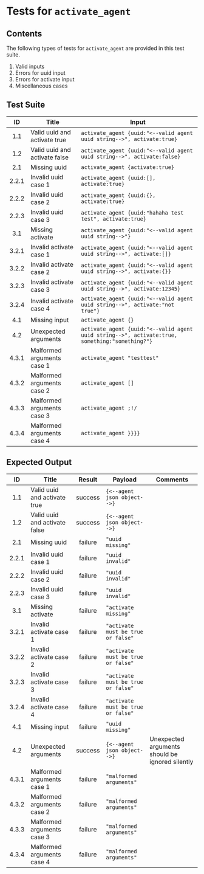 # Tests for `activate_agent`

## Contents
The following types of tests for `activate_agent` are provided in this test suite.
  1. Valid inputs
  2. Errors for uuid input
  3. Errors for activate input
  4. Miscellaneous cases

## Test Suite
| ID    | Title                         | Input                                                                                          |
| :---: | ----------------------------- | ---------------------------------------------------------------------------------------------- |
| 1.1   | Valid uuid and activate true  | `activate_agent {uuid:"<--valid agent uuid string-->", activate:true}`                         |
| 1.2   | Valid uuid and activate false | `activate_agent {uuid:"<--valid agent uuid string-->", activate:false}`                        |
| 2.1   | Missing uuid                  | `activate_agent {activate:true}`                                                               |
| 2.2.1 | Invalid uuid case 1           | `activate_agent {uuid:[], activate:true}`                                                      |
| 2.2.2 | Invalid uuid case 2           | `activate_agent {uuid:{}, activate:true}`                                                      |
| 2.2.3 | Invalid uuid case 3           | `activate_agent {uuid:"hahaha test test", activate:true}`                                      |
| 3.1   | Missing activate              | `activate_agent {uuid:"<--valid agent uuid string-->"}`                                        |
| 3.2.1 | Invalid activate case 1       | `activate_agent {uuid:"<--valid agent uuid string-->", activate:[]}`                           |
| 3.2.2 | Invalid activate case 2       | `activate_agent {uuid:"<--valid agent uuid string-->", activate:{}}`                           |
| 3.2.3 | Invalid activate case 3       | `activate_agent {uuid:"<--valid agent uuid string-->", activate:12345}`                        |
| 3.2.4 | Invalid activate case 4       | `activate_agent {uuid:"<--valid agent uuid string-->", activate:"not true"}`                   |
| 4.1   | Missing input                 | `activate_agent {}`                                                                            |
| 4.2   | Unexpected arguments          | `activate_agent {uuid:"<--valid agent uuid string-->", activate:true, something:"something?"}` |
| 4.3.1 | Malformed arguments case 1    | `activate_agent "testtest"`                                                                    |
| 4.3.2 | Malformed arguments case 2    | `activate_agent []`                                                                            |
| 4.3.3 | Malformed arguments case 3    | `activate_agent ;!/`                                                                           |
| 4.3.4 | Malformed arguments case 4    | `activate_agent }}}}`                                                                          |

## Expected Output
| ID    | Title                         | Result  | Payload                            | Comments                                        |
| :---: | ----------------------------- | :-----: | ---------------------------------- | ----------------------------------------------- |
| 1.1   | Valid uuid and activate true  | success | `{<--agent json object-->}`        |                                                 |
| 1.2   | Valid uuid and activate false | success | `{<--agent json object-->}`        |                                                 |
| 2.1   | Missing uuid                  | failure | `"uuid missing"`                   |                                                 |
| 2.2.1 | Invalid uuid case 1           | failure | `"uuid invalid"`                   |                                                 |
| 2.2.2 | Invalid uuid case 2           | failure | `"uuid invalid"`                   |                                                 |
| 2.2.3 | Invalid uuid case 3           | failure | `"uuid invalid"`                   |                                                 |
| 3.1   | Missing activate              | failure | `"activate missing"`               |                                                 |
| 3.2.1 | Invalid activate case 1       | failure | `"activate must be true or false"` |                                                 |
| 3.2.2 | Invalid activate case 2       | failure | `"activate must be true or false"` |                                                 |
| 3.2.3 | Invalid activate case 3       | failure | `"activate must be true or false"` |                                                 |
| 3.2.4 | Invalid activate case 4       | failure | `"activate must be true or false"` |                                                 |
| 4.1   | Missing input                 | failure | `"uuid missing"`                   |                                                 |
| 4.2   | Unexpected arguments          | success | `{<--agent json object-->}`        | Unexpected arguments should be ignored silently |
| 4.3.1 | Malformed arguments case 1    | failure | `"malformed arguments"`            |                                                 |
| 4.3.2 | Malformed arguments case 2    | failure | `"malformed arguments"`            |                                                 |
| 4.3.3 | Malformed arguments case 3    | failure | `"malformed arguments"`            |                                                 |
| 4.3.4 | Malformed arguments case 4    | failure | `"malformed arguments"`            |                                                 |

